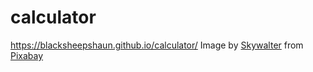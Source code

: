 # calculator
https://blacksheepshaun.github.io/calculator/
Image by <a href="https://pixabay.com/users/skywalter-24820004/?utm_source=link-attribution&amp;utm_medium=referral&amp;utm_campaign=image&amp;utm_content=7097104">Skywalter</a> from <a href="https://pixabay.com/?utm_source=link-attribution&amp;utm_medium=referral&amp;utm_campaign=image&amp;utm_content=7097104">Pixabay</a>
